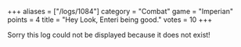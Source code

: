 +++
aliases = ["/logs/1084"]
category = "Combat"
game = "Imperian"
points = 4
title = "Hey Look, Enteri being good."
votes = 10
+++

Sorry this log could not be displayed because it does not exist!